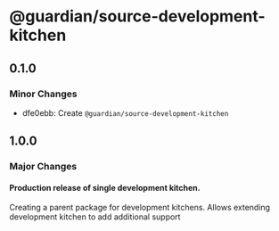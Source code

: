 # @guardian/source-development-kitchen

## 0.1.0

### Minor Changes

- dfe0ebb: Create `@guardian/source-development-kitchen`

## 1.0.0

### Major Changes

#### Production release of single development kitchen.

Creating a parent package for development kitchens.
Allows extending development kitchen to add additional support

